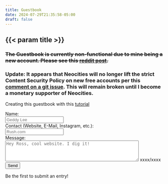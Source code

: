 ```yaml
---
title: Guestbook
date: 2024-07-29T21:35:58-05:00
draft: false
---
```


<div class="construction"></div>

## {{< param title >}}

### ~~The Guestbook is currently non-functional due to mine being a new account. Please see this [reddit post](https://www.reddit.com/r/neocities/comments/1acx6lu/error_putting_statuscafe_into_my_website/).~~

### Update: It appears that Neocities will no longer lift the strict Content Security Policy on new free accounts per this [comment on a git issue](https://github.com/neocities/neocities/issues/484#issuecomment-1919920344). This will remain broken until I become a monetary supporter of Neocities.

Creating this guestbook with this [tutorial](https://goblin-heart.net/sadgrl/learn/articles/create-webform-discord)

<form>
  <label id="name-label">Name:</label><br>
  <input id="name" type="text" placeholder="Geddy Lee"><br>
  <label>Contact (Website, E-Mail, Instagram, etc.):</label><br>
  <input id="contact" type="text" placeholder="Rush.com"><br>
  <label id="msg-label">Message:</label><br>
  <textarea id="message" rows="4" cols="50" placeholder="Hey Ross, cool website. I dig it!"></textarea>
  <span id="counter">xxxx/xxxx</span><br>
  <button id="send" type="button">Send</button>
  <span id="notifier"></span><br>
</form>

Be the first to submit an entry!

<script src="/javascript/guestbook.js"></script>
